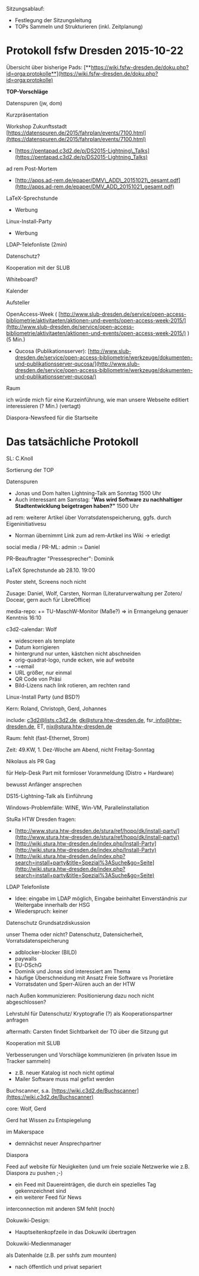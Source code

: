 Sitzungsablauf:  

-   Festlegung der Sitzungsleitung
-   TOPs Sammeln und Strukturieren (inkl. Zeitplanung)

  
  
  

Protokoll fsfw Dresden 2015-10-22
=================================

Übersicht über bisherige Pads:
[**https://wiki.fsfw-dresden.de/doku.php?id=orga:protokolle**](https://wiki.fsfw-dresden.de/doku.php?id=orga:protokolle)  

**TOP-Vorschläge**  

Datenspuren (jw, dom)

Kurzpräsentation

Workshop Zukunftsstadt
[https://datenspuren.de/2015/fahrplan/events/7100.html](https://datenspuren.de/2015/fahrplan/events/7100.html)

-   [https://pentapad.c3d2.de/p/DS2015-Lightning\_Talks](https://pentapad.c3d2.de/p/DS2015-Lightning_Talks)

ad rem Post-Mortem

-   [http://apps.ad-rem.de/epaper/DMV\_ADD\_20151021\_gesamt.pdf](http://apps.ad-rem.de/epaper/DMV_ADD_20151021_gesamt.pdf)

LaTeX-Sprechstunde

-   Werbung

Linux-Install-Party

-   Werbung

LDAP-Telefonliste (2min)

Datenschutz?

Kooperation mit der SLUB

Whiteboard?

Kalender

Aufsteller

OpenAccess-Week (
[http://www.slub-dresden.de/service/open-access-bibliometrie/aktivitaeten/aktionen-und-events/open-access-week-2015/](http://www.slub-dresden.de/service/open-access-bibliometrie/aktivitaeten/aktionen-und-events/open-access-week-2015/)
) (5 Min.)

-   Qucosa (Publikationsserver):
    [http://www.slub-dresden.de/service/open-access-bibliometrie/werkzeuge/dokumenten-und-publikationsserver-qucosa/](http://www.slub-dresden.de/service/open-access-bibliometrie/werkzeuge/dokumenten-und-publikationsserver-qucosa/)

Raum

ich würde mich für eine Kurzeinführung, wie man unsere Webseite editiert
interessieren (? Min.) (vertagt)

Diaspora-Newsfeed für die Startseite

  
  
  
  

Das tatsächliche Protokoll
==========================

SL: C.Knoll

Sortierung der TOP

Datenspuren

-   Jonas und Dom halten Lightning-Talk am Sonntag 1500 Uhr
-   Auch interessant am Samstag: "**Was wird Software zu nachhaltiger
    Stadtentwicklung beigetragen haben?"** 1500 Uhr

ad rem: weiterer Artikel über Vorratsdatenspeicherung, ggfs. durch
Eigeninitiativesu

-   Norman übernimmt Link zum ad rem-Artikel ins Wiki -\> erledigt

social media / PR-ML: admin := Daniel

PR-Beauftragter "Pressesprecher": Dominik

LaTeX Sprechstunde ab 28.10. 19:00

Poster steht, Screens noch nicht

Zusage: Daniel, Wolf, Carsten, Norman (Literaturverwaltung per Zotero/
Docear, gern auch für LibreOffice)

media-repo: += TU-MaschW-Monitor (Maße?) =\> in Ermangelung genauer
Kenntnis 16:10

c3d2-calendar: Wolf

-   widescreen als template
-   Datum korrigieren
-   hintergrund nur unten, kästchen nicht abschneiden
-   orig-quadrat-logo, runde ecken, wie auf website
-   -=email
-   URL größer, nur einmal
-   QR Code von Präsi
-   Bild-Lizens nach link rotieren, am rechten rand

Linux-Install Party (und BSD?)

Kern: Roland, Christoph, Gerd, Johannes

include: c3d2@lists.c3d2.de, dk@stura.htw-dresden.de,
fsr\_info@htw-dresden.de, ET, nix@stura.htw-dresden.de

Raum: fehlt (fast-Ethernet, Strom)

Zeit: 49.KW, 1. Dez-Woche am Abend, nicht Freitag-Sonntag

Nikolaus als PR Gag

für Help-Desk Part mit formloser Voranmeldung (Distro + Hardware)

bewusst Anfänger ansprechen

DS15-Lightning-Talk als Einführung

Windows-Problemfälle: WINE, Win-VM, Parallelinstallation

StuRa HTW Dresden fragen:

-   [http://www.stura.htw-dresden.de/stura/ref/hopo/dk/install-party/](http://www.stura.htw-dresden.de/stura/ref/hopo/dk/install-party/)
-   [http://wiki.stura.htw-dresden.de/index.php/Install-Party](http://wiki.stura.htw-dresden.de/index.php/Install-Party)
-   [http://wiki.stura.htw-dresden.de/index.php?search=install+party&title=Spezial%3ASuche&go=Seite](http://wiki.stura.htw-dresden.de/index.php?search=install+party&title=Spezial%3ASuche&go=Seite)

LDAP Telefonliste

-   Idee: eingabe im LDAP möglich, Eingabe beinhaltet Einverständnis zur
    Weitergabe innerhalb der HSG
-   Wiederspruch: keiner

Datenschutz Grundsatzdiskussion

unser Thema oder nicht? Datenschutz, Datensicherheit,
Vorratsdatenspeicherung

-   adblocker-blocker (BILD)
-   paywalls
-   EU-DSchG
-   Dominik und Jonas sind interessiert am Thema
-   häufige Überschneidung mit Ansatz Freie Software vs Prorietäre
-   Vorratsdaten und Sperr-Alüren auch an der HTW

nach Außen kommunizieren: Positionierung dazu noch nicht abgeschlossen?

Lehrstuhl für Datenschutz/ Kryptografie (?) als Kooperationspartner
anfragen

aftermath: Carsten findet Sichtbarkeit der TO über die Sitzung gut

Kooperation mit SLUB

Verbesserungen und Vorschläge kommunizieren (in privaten Issue im
Tracker sammeln)

-   z.B. neuer Katalog ist noch nicht optimal
-   Mailer Software muss mal gefixt werden

Buchscanner, s.a.
[https://wiki.c3d2.de/Buchscanner](https://wiki.c3d2.de/Buchscanner)

core: Wolf, Gerd

Gerd hat Wissen zu Entspiegelung

im Makerspace

-   demnächst neuer Ansprechpartner

Diaspora

Feed auf website für Neuigkeiten (und um freie soziale Netzwerke wie
z.B. Diaspora zu pushen ;-)

-   ein Feed mit Dauereinträgen, die durch ein spezielles Tag
    gekennzeichnet sind
-   ein weiterer Feed für News

interconnection mit anderen SM fehlt (noch)

Dokuwiki-Design:

-   Hauptseitenkopfzeile in das Dokuwiki übertragen

Dokuwiki-Medienmanager

als Datenhalde (z.B. per sshfs zum mounten)

-   nach öffentlich und privat separiert

  

